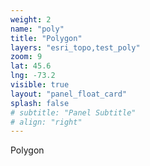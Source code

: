 ```yaml
---
weight: 2
name: "poly"
title: "Polygon"
layers: "esri_topo,test_poly"
zoom: 9
lat: 45.6
lng: -73.2
visible: true
layout: "panel_float_card"
splash: false
# subtitle: "Panel Subtitle"
# align: "right"
---
```


Polygon
